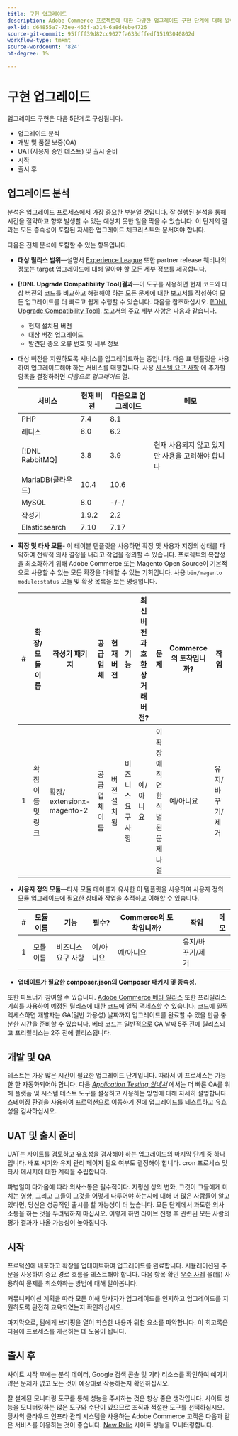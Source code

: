 ```yaml
---
title: 구현 업그레이드
description: Adobe Commerce 프로젝트에 대한 다양한 업그레이드 구현 단계에 대해 알아봅니다.
exl-id: d64855a7-73ee-463f-a314-6a8d4ebe4726
source-git-commit: 95ffff39d82cc9027fa633dffedf15193040802d
workflow-type: tm+mt
source-wordcount: '824'
ht-degree: 1%

---
```


# 구현 업그레이드

업그레이드 구현은 다음 5단계로 구성됩니다.

- 업그레이드 분석
- 개발 및 품질 보증(QA)
- UAT(사용자 승인 테스트) 및 출시 준비
- 시작
- 출시 후

## 업그레이드 분석

분석은 업그레이드 프로세스에서 가장 중요한 부분일 것입니다. 잘 실행된 분석을 통해 시간을 절약하고 향후 발생할 수 있는 예상치 못한 일을 막을 수 있습니다. 이 단계의 결과는 모든 종속성이 포함된 자세한 업그레이드 체크리스트와 문서여야 합니다.

다음은 전체 분석에 포함할 수 있는 항목입니다.

- **대상 릴리스 범위**—설명서 [Experience League](../../release/release-notes/overview.md) 또한 partner release 웨비나의 정보는 target 업그레이드에 대해 알아야 할 모든 세부 정보를 제공합니다.

- **[!DNL Upgrade Compatibility Tool]결과**—이 도구를 사용하면 현재 코드와 대상 버전의 코드를 비교하고 해결해야 하는 모든 문제에 대한 보고서를 작성하여 모든 업그레이드를 더 빠르고 쉽게 수행할 수 있습니다. 다음을 참조하십시오. [[!DNL Upgrade Compatibility Tool]](../upgrade-compatibility-tool/overview.md). 보고서의 주요 세부 사항은 다음과 같습니다.

   - 현재 설치된 버전
   - 대상 버전 업그레이드
   - 발견된 중요 오류 번호 및 세부 정보

- 대상 버전을 지원하도록 서비스를 업그레이드하는 중입니다. 다음 표 템플릿을 사용하여 업그레이드해야 하는 서비스를 매핑합니다. 사용 [시스템 요구 사항](../../installation/system-requirements.md) 에 추가할 항목을 결정하려면 _다음으로 업그레이드_ 열.


   | 서비스 | 현재 버전 | 다음으로 업그레이드 | 메모 |
   |-----------------|-----------------|------------|----------------------------------------------------------|
   | PHP | 7.4 | 8.1 |  |
   | 레디스 | 6.0 | 6.2 |  |
   | [!DNL RabbitMQ] | 3.8 | 3.9 | 현재 사용되지 않고 있지만 사용을 고려해야 합니다 |
   | MariaDB(클라우드) | 10.4 | 10.6 |  |
   | MySQL | 8.0 | -/-/ |  |
   | 작성기 | 1.9.2 | 2.2 |  |
   | Elasticsearch | 7.10 | 7.17 |  |

- **확장 및 타사 모듈**- 이 테이블 템플릿을 사용하면 확장 및 사용자 지정의 상태를 파악하여 전략적 의사 결정을 내리고 작업을 정의할 수 있습니다. 프로젝트의 복잡성을 최소화하기 위해 Adobe Commerce 또는 Magento Open Source이 기본적으로 사용할 수 있는 모든 확장을 대체할 수 있는 기회입니다. 사용 `bin/magento module:status` 모듈 및 확장 목록을 보는 명령입니다.

   | # | 확장/<br>모듈 이름 | 작성기 패키지 | 공급업체 | 현재 버전 | 기능 | 최신 버전과 호환<br>상거래 버전? | 문제 | Commerce의 토착입니까? | 작업 | 메모 |
   |---|-----------------------------|------------------------------------|-------------|-------------------|-----------------------|---------------------------------------------|--------------------------------------------------|---------------------|-------------------------|-------|
   | 1 | 확장 이름 및 링크 | 확장/<br>extensionx-magento-2 | 공급업체 이름 | 버전 설치됨 | 비즈니스 요구 사항 | 예/아니요 | 이 확장에 직면한 식별된 문제 나열 | 예/아니요 | 유지/바꾸기/<br>제거 |  |

- **사용자 정의 모듈**—타사 모듈 테이블과 유사한 이 템플릿을 사용하여 사용자 정의 모듈 업그레이드에 필요한 상태와 작업을 추적하고 이해할 수 있습니다.

   | # | 모듈 이름 | 기능 | 필수? | Commerce의 토착입니까? | 작업 | 메모 |
   |---|--------------|-----------------------|-----------|---------------------|---------------------|-------|
   | 1 | 모듈 이름 | 비즈니스 요구 사항 | 예/아니요 | 예/아니요 | 유지/바꾸기/제거 |  |

- **업데이트가 필요한 composer.json의 Composer 패키지 및 종속성.**

또한 파트너가 참여할 수 있습니다. [Adobe Commerce 베타 릴리스](../../release/beta.md) 또한 프리릴리스 기회를 사용하여 예정된 릴리스에 대한 코드에 일찍 액세스할 수 있습니다. 코드에 일찍 액세스하면 개발자는 GA(일반 가용성) 날짜까지 업그레이드를 완료할 수 있을 만큼 충분한 시간을 준비할 수 있습니다. 베타 코드는 일반적으로 GA 날짜 5주 전에 릴리스되고 프리릴리스는 2주 전에 릴리스됩니다.

## 개발 및 QA

테스트는 가장 많은 시간이 필요한 업그레이드 단계입니다. 따라서 이 프로세스는 가능한 한 자동화되어야 합니다. 다음 _[Application Testing 안내서](https://developer.adobe.com/commerce/testing/guide/)_ 에서는 더 빠른 QA를 위해 플랫폼 및 시스템 테스트 도구를 설정하고 사용하는 방법에 대해 자세히 설명합니다. 스테이징 환경을 사용하여 프로덕션으로 이동하기 전에 업그레이드를 테스트하고 유효성을 검사하십시오.

## UAT 및 출시 준비

UAT는 사이트를 검토하고 유효성을 검사해야 하는 업그레이드의 마지막 단계 중 하나입니다. 배포 시기와 유지 관리 페이지 필요 여부도 결정해야 합니다. cron 프로세스 및 타사 메시지에 대한 계획을 수립합니다.

파병일이 다가옴에 따라 의사소통은 필수적이다. 지평선 상의 변화, 그것이 그들에게 미치는 영향, 그리고 그들이 그것을 어떻게 다루어야 하는지에 대해 더 많은 사람들이 알고 있다면, 당신은 성공적인 출시를 할 가능성이 더 높습니다. 모든 단계에서 과도한 의사 소통을 하는 것을 두려워하지 마십시오. 이렇게 하면 라이브 진행 후 관련된 모든 사람의 평가 결과가 나올 가능성이 높아집니다.

## 시작

프로덕션에 배포하고 확장을 업데이트하여 업그레이드를 완료합니다. 시뮬레이션된 주문을 사용하여 중요 경로 흐름을 테스트해야 합니다. 다음 항목 확인 [우수 사례](../prepare/best-practices.md) 을(를) 사용하여 문제를 최소화하는 방법에 대해 알아봅니다.

커뮤니케이션 계획을 따라 모든 이해 당사자가 업그레이드를 인지하고 업그레이드를 지원하도록 완전히 교육되었는지 확인하십시오.

마지막으로, 팀에게 브리핑을 열어 학습한 내용과 위험 요소를 파악합니다. 이 회고록은 다음에 프로세스를 개선하는 데 도움이 됩니다.

## 출시 후

사이트 시작 후에는 분석 데이터, Google 검색 콘솔 및 기타 리소스를 확인하여 예기치 않은 문제가 없고 모든 것이 예상대로 작동하는지 확인하십시오.

잘 설계된 모니터링 도구를 통해 성능을 주시하는 것은 항상 좋은 생각입니다. 사이트 성능을 모니터링하는 많은 도구와 수단이 있으므로 조직과 적절한 도구를 선택하십시오. 당사의 클라우드 인프라 관리 시스템을 사용하는 Adobe Commerce 고객은 다음과 같은 서비스를 이용하는 것이 좋습니다. [New Relic](https://experienceleague.adobe.com/docs/commerce-cloud-service/user-guide/monitor/new-relic.html) 사이트 성능을 모니터링합니다.
